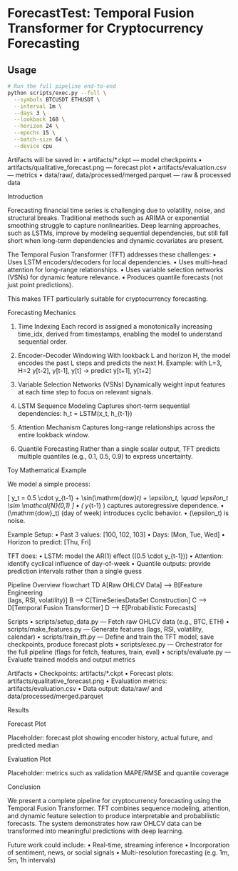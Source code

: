 # ForecastTest: Temporal Fusion Transformer for Cryptocurrency Forecasting

## Usage

```bash
# Run the full pipeline end-to-end
python scripts/exec.py --full \
  --symbols BTCUSDT ETHUSDT \
  --interval 1m \
  --days 3 \
  --lookback 168 \
  --horizon 24 \
  --epochs 15 \
  --batch-size 64 \
  --device cpu
  ```


  Artifacts will be saved in:
•	artifacts/*.ckpt — model checkpoints
•	artifacts/qualitative_forecast.png — forecast plot
•	artifacts/evaluation.csv — metrics
•	data/raw/, data/processed/merged.parquet — raw & processed data

Introduction

Forecasting financial time series is challenging due to volatility, noise, and structural breaks. Traditional methods such as ARIMA or exponential smoothing struggle to capture nonlinearities. Deep learning approaches, such as LSTMs, improve by modeling sequential dependencies, but still fall short when long-term dependencies and dynamic covariates are present.

The Temporal Fusion Transformer (TFT) addresses these challenges:
•	Uses LSTM encoders/decoders for local dependencies.
•	Uses multi-head attention for long-range relationships.
•	Uses variable selection networks (VSNs) for dynamic feature relevance.
•	Produces quantile forecasts (not just point predictions).

This makes TFT particularly suitable for cryptocurrency forecasting.

Forecasting Mechanics
1.	Time Indexing
Each record is assigned a monotonically increasing time_idx, derived from timestamps, enabling the model to understand sequential order.
2.	Encoder–Decoder Windowing
With lookback L and horizon H, the model encodes the past L steps and predicts the next H.
Example: with L=3, H=2
y[t-2], y[t-1], y[t] → predict y[t+1], y[t+2]

3.	Variable Selection Networks (VSNs)
Dynamically weight input features at each time step to focus on relevant signals.
4.	LSTM Sequence Modeling
Captures short-term sequential dependencies:
h_t = LSTM(x_t, h_{t-1})

5.	Attention Mechanism
Captures long-range relationships across the entire lookback window.
6.	Quantile Forecasting
Rather than a single scalar output, TFT predicts multiple quantiles (e.g., 0.1, 0.5, 0.9) to express uncertainty.

Toy Mathematical Example

We model a simple process:

[
y_t = 0.5 \cdot y_{t-1} + \sin(\mathrm{dow}_t) + \epsilon_t, \quad \epsilon_t \sim \mathcal{N}(0,1)
]
•	( y_{t-1} ) captures autoregressive dependence.
•	(\mathrm{dow}_t) (day of week) introduces cyclic behavior.
•	(\epsilon_t) is noise.

Example Setup:
•	Past 3 values: [100, 102, 103]
•	Days: [Mon, Tue, Wed]
•	Horizon to predict: [Thu, Fri]

TFT does:
•	LSTM: model the AR(1) effect ((0.5 \cdot y_{t-1}))
•	Attention: identify cyclical influence of day-of-week
•	Quantile outputs: provide prediction intervals rather than a single guess


Pipeline Overview
flowchart TD
  A[Raw OHLCV Data] --> B[Feature Engineering<br/>(lags, RSI, volatility)]
  B --> C[TimeSeriesDataSet Construction]
  C --> D[Temporal Fusion Transformer]
  D --> E[Probabilistic Forecasts]

Scripts
•	scripts/setup_data.py — Fetch raw OHLCV data (e.g., BTC, ETH)
•	scripts/make_features.py — Generate features (lags, RSI, volatility, calendar)
•	scripts/train_tft.py — Define and train the TFT model, save checkpoints, produce forecast plots
•	scripts/exec.py — Orchestrator for the full pipeline (flags for fetch, features, train, eval)
•	scripts/evaluate.py — Evaluate trained models and output metrics

Artifacts
•	Checkpoints: artifacts/*.ckpt
•	Forecast plots: artifacts/qualitative_forecast.png
•	Evaluation metrics: artifacts/evaluation.csv
•	Data output: data/raw/ and data/processed/merged.parquet

Results

Forecast Plot

Placeholder: forecast plot showing encoder history, actual future, and predicted median

Evaluation Plot

Placeholder: metrics such as validation MAPE/RMSE and quantile coverage

Conclusion

We present a complete pipeline for cryptocurrency forecasting using the Temporal Fusion Transformer. TFT combines sequence modeling, attention, and dynamic feature selection to produce interpretable and probabilistic forecasts. The system demonstrates how raw OHLCV data can be transformed into meaningful predictions with deep learning.

Future work could include:
•	Real-time, streaming inference
•	Incorporation of sentiment, news, or social signals
•	Multi-resolution forecasting (e.g. 1m, 5m, 1h intervals)